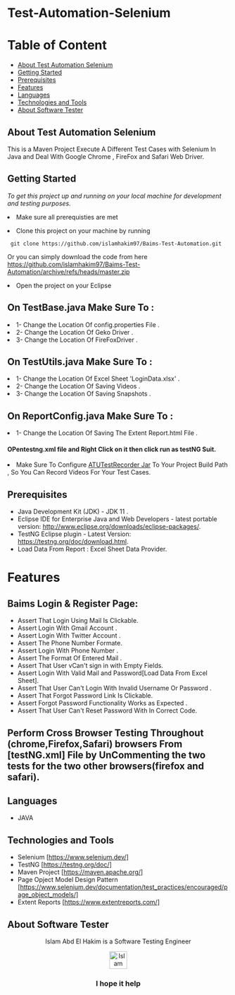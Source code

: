 # Test-Automation-Selenium

# Table of Content
- [About Test Automation Selenium](#about-test-automation-selenium)
- [Getting Started](#getting-started)
- [Prerequisites](#prerequisites)
- [Features](#features)
- [Languages](#languages)
- [Technologies and Tools](#technologies-and-tools)
- [About Software Tester](#about-software-tester)

 ## About Test Automation Selenium
 This is a Maven Project Execute A Different Test Cases with Selenium In Java and Deal With Google Chrome , FireFox and Safari Web Driver.
 
 ## Getting Started

*To get this project up and running on your local machine for development and testing purposes.* <li> Make sure all prerequisties are met  
<li> Clone this project on your machine by running  

     git clone https://github.com/islamhakim97/Baims-Test-Automation.git

Or you can simply download the code from here https://github.com/islamhakim97/Baims-Test-Automation/archive/refs/heads/master.zip
<li> Open the project on your Eclipse 
<h2>On TestBase.java  Make Sure To :</h2>
<li> 1- Change the Location  Of config.properties File  .</li>
<li> 2- Change the Location  Of Geko Driver .</li>
<li> 3- Change the Location  Of FireFoxDriver .</li>
<h2>On TestUtils.java  Make Sure To :</h2> 
<li> 1- Change the Location  Of Excel Sheet 'LoginData.xlsx' .
<li> 2- Change the Location  Of Saving Videos .</li>
<li> 3- Change the Location  Of Saving Snapshots . </li>
<h2>On ReportConfig.java  Make Sure To :</h2> 
<li> 1- Change the Location  Of Saving The Extent Report.html File  .
<h4> OPentestng.xml file  and Right Click on it then click run as testNG Suit.</h4> 


<li> Make Sure To Configure <a href ="https://drive.google.com/drive/folders/0B7rZvkq9tkwPUHRXNU8wQjRYVDA?resourcekey=0-c0dQAyEDmWpY2qUgAmpH6A" >ATUTestRecorder Jar</a> To Your Project Build Path , So You Can Record Videos For Your Test Cases.
  
## Prerequisites
- Java Development Kit (JDK) - JDK 11 .
- Eclipse IDE for Enterprise Java and Web Developers - latest portable version: http://www.eclipse.org/downloads/eclipse-packages/.
- TestNG Eclipse plugin - Latest Version: https://testng.org/doc/download.html.
- Load Data From Report : Excel Sheet Data Provider.



# Features
  ## Baims Login & Register Page:
  - Assert That Login Using Mail Is Clickable.
  - Assert Login With Gmail Account .
  - Assert Login With Twitter Account .
  - Assert The Phone Number Formate.
  - Assert Login With Phone Number .
  - Assert The Format Of Entered Mail .
  - Assert That User vCan't sign in with Empty Fields.
  - Assert Login With Valid Mail and Password[Load Data From Excel Sheet].
  - Assert That User Can't Login With Invalid Username Or Password . 
  - Assert That Forgot Password Link Is Clickable.
  - Assert Forgot Password Functionality Works as Expected .
  - Assert That User Can't Reset Password With In Correct Code.
 ## Perform Cross Browser Testing Throughout (chrome,Firefox,Safari) browsers From [testNG.xml] File by UnCommenting the two tests for the two other       browsers(firefox and safari).
  
## Languages
  - JAVA
  ## Technologies and Tools
  - Selenium [https://www.selenium.dev/]
  - TestNG [https://testng.org/doc/]
  - Maven Project [https://maven.apache.org/]
  - Page Opject Model Design Pattern [https://www.selenium.dev/documentation/test_practices/encouraged/page_object_models/]
  - Extent Reports [https://www.extentreports.com/]
  
## About Software Tester
  <div align="center">
  Islam Abd El Hakim is a Software Testing Engineer
  </div>
 <p> </p>
 <p> </p>
  <div align="center">
  <!-- Islam Abd El Hakim LinkedIn -->
  <a href="https://www.linkedin.com/in/islamhakim/">
    <img src="https://user-images.githubusercontent.com/33738409/154184172-7a13b01e-6eb1-4134-ae91-c82588a7b27b.png" width="40px" height="40px"  
      alt="Islam Abd ElHakim Linkedin Profile" />
  </a>
</div>
<p> </p>
<h3 align="center"> I hope it help </h3>
